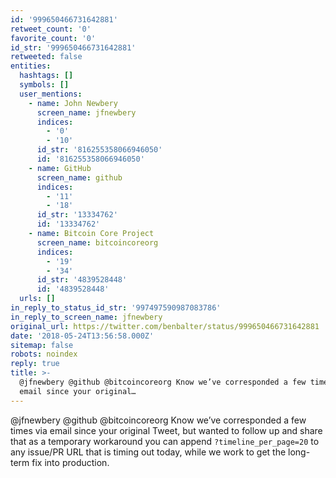 ```yaml
---
id: '999650466731642881'
retweet_count: '0'
favorite_count: '0'
id_str: '999650466731642881'
retweeted: false
entities:
  hashtags: []
  symbols: []
  user_mentions:
    - name: John Newbery
      screen_name: jfnewbery
      indices:
        - '0'
        - '10'
      id_str: '816255358066946050'
      id: '816255358066946050'
    - name: GitHub
      screen_name: github
      indices:
        - '11'
        - '18'
      id_str: '13334762'
      id: '13334762'
    - name: Bitcoin Core Project
      screen_name: bitcoincoreorg
      indices:
        - '19'
        - '34'
      id_str: '4839528448'
      id: '4839528448'
  urls: []
in_reply_to_status_id_str: '997497590987083786'
in_reply_to_screen_name: jfnewbery
original_url: https://twitter.com/benbalter/status/999650466731642881
date: '2018-05-24T13:56:58.000Z'
sitemap: false
robots: noindex
reply: true
title: >-
  @jfnewbery @github @bitcoincoreorg Know we’ve corresponded a few times via
  email since your original…
---
```


@jfnewbery @github @bitcoincoreorg Know we’ve corresponded a few times via email since your original Tweet, but wanted to follow up and share that as a temporary workaround you can append `?timeline_per_page=20` to any issue/PR URL that is timing out today, while we work to get the long-term fix into production.